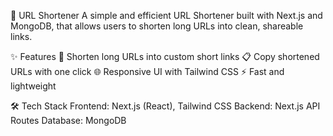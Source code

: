 🚀 URL Shortener
A simple and efficient URL Shortener built with Next.js and MongoDB, that allows users to shorten long URLs into clean, shareable links.

✨ Features
🔗 Shorten long URLs into custom short links
📋 Copy shortened URLs with one click
🌐 Responsive UI with Tailwind CSS
⚡ Fast and lightweight

🛠️ Tech Stack
Frontend: Next.js (React), Tailwind CSS
Backend: Next.js API Routes 
Database: MongoDB 

